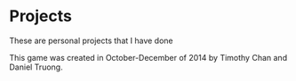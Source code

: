 # Projects
These are personal projects that I have done

This game was created in October-December of 2014 by Timothy Chan and Daniel Truong.
